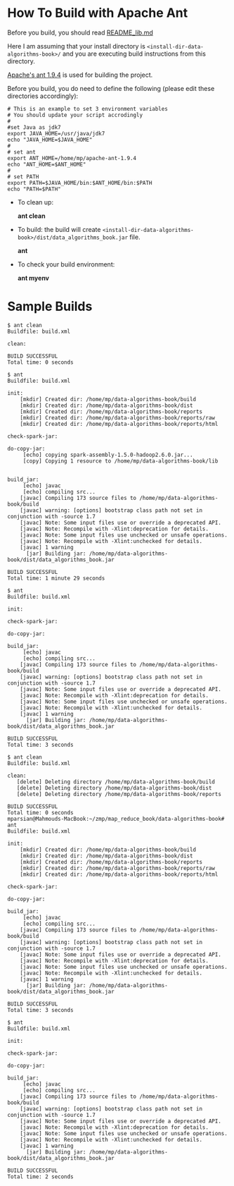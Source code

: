 How To Build with Apache Ant
============================
Before you build, you should read [README_lib.md](../README_lib.md)

Here I am assuming that your install directory is ````<install-dir-data-algorithms-book>/```` 
and you are executing build instructions from this directory.

[Apache's ant 1.9.4](http://ant.apache.org/) is used for building the project.

Before you build, you do need to define the following (please edit these directories accordingly):

    # This is an example to set 3 environment variables
    # You should update your script accrodingly
    #
    #set Java as jdk7
    export JAVA_HOME=/usr/java/jdk7
    echo "JAVA_HOME=$JAVA_HOME"
    #
    # set ant 
    export ANT_HOME=/home/mp/apache-ant-1.9.4
    echo "ANT_HOME=$ANT_HOME"
    #
    # set PATH
    export PATH=$JAVA_HOME/bin:$ANT_HOME/bin:$PATH
    echo "PATH=$PATH"


* To clean up:

  **ant clean**

* To build: the build will create 
````<install-dir-data-algorithms-book>/dist/data_algorithms_book.jar```` file.

  **ant**

* To check your build environment:

  **ant  myenv**


Sample Builds
=============
````
$ ant clean
Buildfile: build.xml

clean:

BUILD SUCCESSFUL
Total time: 0 seconds

$ ant
Buildfile: build.xml

init:
    [mkdir] Created dir: /home/mp/data-algorithms-book/build
    [mkdir] Created dir: /home/mp/data-algorithms-book/dist
    [mkdir] Created dir: /home/mp/data-algorithms-book/reports
    [mkdir] Created dir: /home/mp/data-algorithms-book/reports/raw
    [mkdir] Created dir: /home/mp/data-algorithms-book/reports/html

check-spark-jar:

do-copy-jar:
     [echo] copying spark-assembly-1.5.0-hadoop2.6.0.jar...
     [copy] Copying 1 resource to /home/mp/data-algorithms-book/lib


build_jar:
     [echo] javac
     [echo] compiling src...
    [javac] Compiling 173 source files to /home/mp/data-algorithms-book/build
    [javac] warning: [options] bootstrap class path not set in conjunction with -source 1.7
    [javac] Note: Some input files use or override a deprecated API.
    [javac] Note: Recompile with -Xlint:deprecation for details.
    [javac] Note: Some input files use unchecked or unsafe operations.
    [javac] Note: Recompile with -Xlint:unchecked for details.
    [javac] 1 warning
      [jar] Building jar: /home/mp/data-algorithms-book/dist/data_algorithms_book.jar

BUILD SUCCESSFUL
Total time: 1 minute 29 seconds

$ ant
Buildfile: build.xml

init:

check-spark-jar:

do-copy-jar:

build_jar:
     [echo] javac
     [echo] compiling src...
    [javac] Compiling 173 source files to /home/mp/data-algorithms-book/build
    [javac] warning: [options] bootstrap class path not set in conjunction with -source 1.7
    [javac] Note: Some input files use or override a deprecated API.
    [javac] Note: Recompile with -Xlint:deprecation for details.
    [javac] Note: Some input files use unchecked or unsafe operations.
    [javac] Note: Recompile with -Xlint:unchecked for details.
    [javac] 1 warning
      [jar] Building jar: /home/mp/data-algorithms-book/dist/data_algorithms_book.jar

BUILD SUCCESSFUL
Total time: 3 seconds

$ ant clean
Buildfile: build.xml

clean:
   [delete] Deleting directory /home/mp/data-algorithms-book/build
   [delete] Deleting directory /home/mp/data-algorithms-book/dist
   [delete] Deleting directory /home/mp/data-algorithms-book/reports

BUILD SUCCESSFUL
Total time: 0 seconds
mparsian@Mahmouds-MacBook:~/zmp/map_reduce_book/data-algorithms-book# ant
Buildfile: build.xml

init:
    [mkdir] Created dir: /home/mp/data-algorithms-book/build
    [mkdir] Created dir: /home/mp/data-algorithms-book/dist
    [mkdir] Created dir: /home/mp/data-algorithms-book/reports
    [mkdir] Created dir: /home/mp/data-algorithms-book/reports/raw
    [mkdir] Created dir: /home/mp/data-algorithms-book/reports/html

check-spark-jar:

do-copy-jar:

build_jar:
     [echo] javac
     [echo] compiling src...
    [javac] Compiling 173 source files to /home/mp/data-algorithms-book/build
    [javac] warning: [options] bootstrap class path not set in conjunction with -source 1.7
    [javac] Note: Some input files use or override a deprecated API.
    [javac] Note: Recompile with -Xlint:deprecation for details.
    [javac] Note: Some input files use unchecked or unsafe operations.
    [javac] Note: Recompile with -Xlint:unchecked for details.
    [javac] 1 warning
      [jar] Building jar: /home/mp/data-algorithms-book/dist/data_algorithms_book.jar

BUILD SUCCESSFUL
Total time: 3 seconds

$ ant
Buildfile: build.xml

init:

check-spark-jar:

do-copy-jar:

build_jar:
     [echo] javac
     [echo] compiling src...
    [javac] Compiling 173 source files to /home/mp/data-algorithms-book/build
    [javac] warning: [options] bootstrap class path not set in conjunction with -source 1.7
    [javac] Note: Some input files use or override a deprecated API.
    [javac] Note: Recompile with -Xlint:deprecation for details.
    [javac] Note: Some input files use unchecked or unsafe operations.
    [javac] Note: Recompile with -Xlint:unchecked for details.
    [javac] 1 warning
      [jar] Building jar: /home/mp/data-algorithms-book/dist/data_algorithms_book.jar

BUILD SUCCESSFUL
Total time: 2 seconds
````
